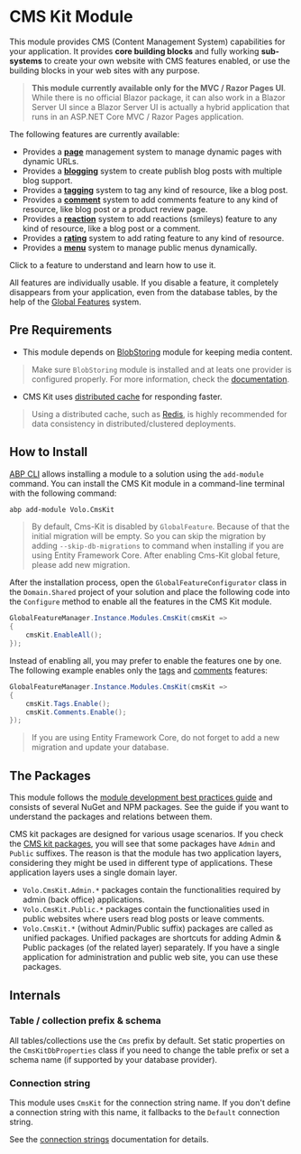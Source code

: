 # CMS Kit Module

This module provides CMS (Content Management System) capabilities for your application. It provides **core building blocks** and fully working **sub-systems** to create your own website with CMS features enabled, or use the building blocks in your web sites with any purpose.

> **This module currently available only for the MVC / Razor Pages UI**. While there is no official Blazor package, it can also work in a Blazor Server UI since a Blazor Server UI is actually a hybrid application that runs in an ASP.NET Core MVC / Razor Pages application.

The following features are currently available:

* Provides a [**page**](Pages.md) management system to manage dynamic pages with dynamic URLs.
* Provides a [**blogging**](Blogging.md) system to create publish blog posts with multiple blog support.
* Provides a [**tagging**](Tags.md) system to tag any kind of resource, like a blog post.
* Provides a [**comment**](Comments.md) system to add comments feature to any kind of resource, like blog post or a product review page.
* Provides a [**reaction**](Reactions.md) system to add reactions (smileys) feature to any kind of resource, like a blog post or a comment.
* Provides a [**rating**](Ratings.md) system to add rating feature to any kind of resource.
* Provides a [**menu**](Menus.md) system to manage public menus dynamically.

Click to a feature to understand and learn how to use it.

All features are individually usable. If you disable a feature, it completely disappears from your application, even from the database tables, by the help of the [Global Features](../../Global-Features.md) system.

## Pre Requirements
-  This module depends on [BlobStoring](../../Blob-Storing.md) module for keeping media content.
> Make sure `BlobStoring` module is installed and at leats one provider is configured properly. For more information, check the [documentation](../../Blob-Storing.md).

- CMS Kit uses [distributed cache](../../Caching.md) for responding faster. 
> Using a distributed cache, such as [Redis](../../Redis-Cache.md), is highly recommended for data consistency in distributed/clustered deployments.

## How to Install

[ABP CLI](../../CLI.md) allows installing a module to a solution using the `add-module` command. You can install the CMS Kit module in a command-line terminal with the following command:

```bash
abp add-module Volo.CmsKit
```

> By default, Cms-Kit is disabled by `GlobalFeature`. Because of that the initial migration will be empty. So you can skip the migration by adding `--skip-db-migrations` to command when installing if you are using Entity Framework Core. After enabling Cms-Kit global feture, please add new migration.

After the installation process, open the `GlobalFeatureConfigurator` class in the `Domain.Shared` project of your solution and place the following code into the `Configure` method to enable all the features in the CMS Kit module.

```csharp
GlobalFeatureManager.Instance.Modules.CmsKit(cmsKit =>
{
    cmsKit.EnableAll();
});
```

Instead of enabling all, you may prefer to enable the features one by one. The following example enables only the [tags](Tags.md) and [comments](Comments.md) features:

````csharp
GlobalFeatureManager.Instance.Modules.CmsKit(cmsKit =>
{
    cmsKit.Tags.Enable();
    cmsKit.Comments.Enable();
});
````

> If you are using Entity Framework Core, do not forget to add a new migration and update your database.

## The Packages

This module follows the [module development best practices guide](https://docs.abp.io/en/abp/latest/Best-Practices/Index) and consists of several NuGet and NPM packages. See the guide if you want to understand the packages and relations between them.

CMS kit packages are designed for various usage scenarios. If you check the [CMS kit packages](https://www.nuget.org/packages?q=Volo.CmsKit), you will see that some packages have `Admin` and `Public` suffixes. The reason is that the module has two application layers, considering they might be used in different type of applications. These application layers uses a single domain layer.

 - `Volo.CmsKit.Admin.*` packages contain the functionalities required by admin (back office) applications.
 - `Volo.CmsKit.Public.*` packages contain the functionalities used in public websites where users read blog posts or leave comments.
 - `Volo.CmsKit.*` (without Admin/Public suffix) packages are called as unified packages. Unified packages are shortcuts for adding Admin & Public packages (of the related layer) separately. If you have a single application for administration and public web site, you can use these packages.

## Internals

### Table / collection prefix & schema

All tables/collections use the `Cms` prefix by default. Set static properties on the `CmsKitDbProperties` class if you need to change the table prefix or set a schema name (if supported by your database provider).

### Connection string

This module uses `CmsKit` for the connection string name. If you don't define a connection string with this name, it fallbacks to the `Default` connection string.

See the [connection strings](https://docs.abp.io/en/abp/latest/Connection-Strings) documentation for details.
